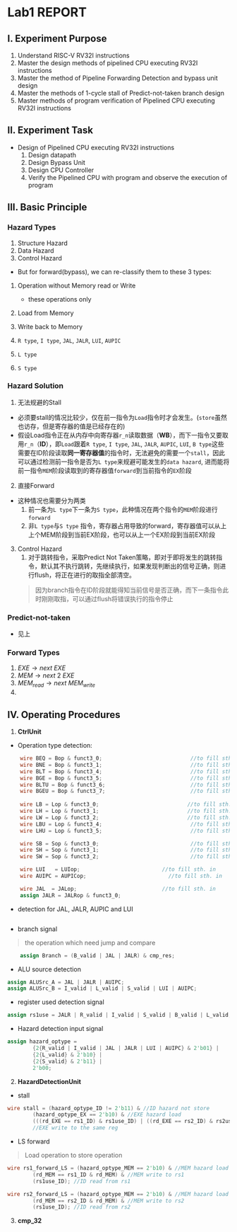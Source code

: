 # Lab1 REPORT

## I. Experiment Purpose

1. Understand RISC-V RV32I instructions 
2. Master the design methods of pipelined CPU executing RV32I instructions
3. Master the method of Pipeline Forwarding Detection and bypass unit design
4. Master the methods of 1-cycle stall of Predict-not-taken branch design
5. Master methods of program verification of Pipelined CPU executing RV32I instructions

## II. Experiment Task 

+ Design of Pipelined CPU executing RV32I instructions
	1. Design datapath 
	2. Design Bypass Unit 
	3. Design CPU Controller 
	4. Verify the Pipelined CPU with program and observe the execution of program 

## III. Basic Principle


### Hazard Types
1. Structure Hazard
2. Data Hazard
3. Control Hazard
+ But for forward(bypass), we can re-classify them to these 3 types:
1. Operation without Memory read or Write
	+ these operations only 
2. Load from Memory
3. Write back to Memory


4. `R type`, `I type`, `JAL`, `JALR`, `LUI`, `AUPIC`
5. `L type`
6. `S type`

### Hazard Solution
1. 无法规避的Stall
+ 必须要stall的情况比较少，仅在前一指令为`Load`指令时才会发生。(`store`虽然也访存，但是寄存器的值是已经存在的)
+ 假设Load指令正在从内存中向寄存器`r_n`读取数据（**WB**），而下一指令又要取用`r_n`（**ID**），即`Load`跟着`R type`, `I type`, `JAL`, `JALR`, `AUPIC`, `LUI`, `B type`这些需要在ID阶段读取**同一寄存器值**的指令时，无法避免的需要一个`stall`，因此可以通过检测前一指令是否为`L type`来规避可能发生的`data hazard`, 进而能将前一指令`MEM`阶段读取到的寄存器值`forward`到当前指令的`EX`阶段
2. 直接Forward
+ 这种情况也需要分为两类
	1. 前一条为`L type`下一条为`S type`，此种情况在两个指令的`MEM`阶段进行`forward`
	2. 非`L type`与`S type` 指令，寄存器占用导致的forward，寄存器值可以从上上个MEM阶段到当前EX阶段，也可以从上一个EX阶段到当前EX阶段
3. Control Hazard
	1. 对于跳转指令，采取Predict Not Taken策略，即对于即将发生的跳转指令，默认其不执行跳转，先继续执行，如果发现判断出的信号正确，则进行flush，将正在进行的取指全部清空。
	> 因为branch指令在ID阶段就能得知当前信号是否正确，而下一条指令此时刚刚取指，可以通过flush将错误执行的指令停止

### Predict-not-taken
+ 见上

### Forward Types
1. $EXE\rightarrow next\ EXE$
2. $MEM\rightarrow next\ 2\ EXE$
3. $MEM_{read}\rightarrow next\ MEM_{write}$
4. 
## IV. Operating Procedures

1. **CtrlUnit**
+ Operation type detection:
```Verilog
	wire BEQ = Bop & funct3_0;                            //to fill sth. in
    wire BNE = Bop & funct3_1;                            //to fill sth. in
    wire BLT = Bop & funct3_4;                            //to fill sth. in
    wire BGE = Bop & funct3_5;                            //to fill sth. in
    wire BLTU = Bop & funct3_6;                           //to fill sth. in
    wire BGEU = Bop & funct3_7;                           //to fill sth. in
    
    wire LB = Lop & funct3_0;                            //to fill sth. in
    wire LH = Lop & funct3_1;                            //to fill sth. in
    wire LW = Lop & funct3_2;                            //to fill sth. in
    wire LBU = Lop & funct3_4;                            //to fill sth. in
    wire LHU = Lop & funct3_5;                            //to fill sth. in

    wire SB = Sop & funct3_0;                             //to fill sth. in
    wire SH = Sop & funct3_1;                             //to fill sth. in
    wire SW = Sop & funct3_2;                             //to fill sth. in

    wire LUI   = LUIop;                          //to fill sth. in
    wire AUIPC = AUPICop;                          //to fill sth. in

    wire JAL  = JALop;                           //to fill sth. in
    assign JALR = JALRop & funct3_0;
```
+ detection for JAL, JALR, AUPIC and LUI
``` Verilog

```
+ branch signal
> the operation which need jump and compare
``` Verilog
    assign Branch = (B_valid | JAL | JALR) & cmp_res;
```
+ ALU source detection
```Verilog
assign ALUSrc_A = JAL | JALR | AUIPC; 
assign ALUSrc_B = I_valid | L_valid | S_valid | LUI | AUIPC; 
```
+ register used detection signal
```Verilog
assign rs1use = JALR | R_valid | I_valid | S_valid | B_valid | L_valid;                 assign rs2use = S_valid | R_valid | B_valid;
```
+ Hazard detection input signal
``` Verilog
assign hazard_optype =
        {2{R_valid | I_valid | JAL | JALR | LUI | AUIPC} & 2'b01} |
        {2{L_valid} & 2'b10} |
        {2{S_valid} & 2'b11} |
        2'b00;
```

2. **HazardDetectionUnit**
+ stall 
``` Verilog
wire stall = (hazard_optype_ID != 2'b11) & //ID hazard not store
        (hazard_optype_EX == 2'b10) & //EXE hazard load
        (((rd_EXE == rs1_ID) & rs1use_ID) | ((rd_EXE == rs2_ID) & rs2use_ID)); 
        //EXE write to the same reg
```
+ LS forward
> Load operation to store operation
``` Verilog
wire rs1_forward_LS = (hazard_optype_MEM == 2'b10) & //MEM hazard load
        (rd_MEM == rs1_ID & rd_MEM) & //MEM write to rs1
        (rs1use_ID); //ID read from rs1

wire rs2_forward_LS = (hazard_optype_MEM == 2'b10) & //MEM hazard load
        (rd_MEM == rs2_ID & rd_MEM) & //MEM write to rs2
        (rs1use_ID); //ID read from rs2
```

3. **cmp_32**

